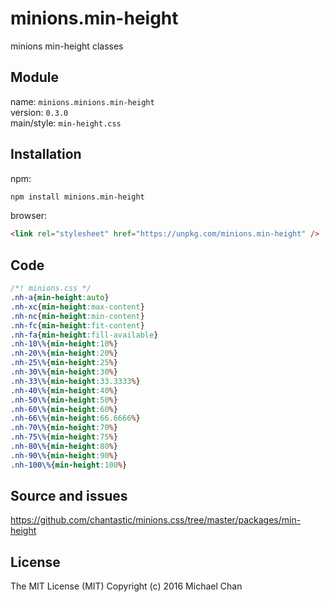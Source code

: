 # minions.min-height
minions min-height classes

## Module
name: `minions.minions.min-height`  
version: `0.3.0`  
main/style: `min-height.css`  

## Installation
npm:
```bash
npm install minions.min-height
```

browser:
```html
<link rel="stylesheet" href="https://unpkg.com/minions.min-height" />
```

## Code
```css
/*! minions.css */
.nh-a{min-height:auto}
.nh-xc{min-height:max-content}
.nh-nc{min-height:min-content}
.nh-fc{min-height:fit-content}
.nh-fa{min-height:fill-available}
.nh-10\%{min-height:10%}
.nh-20\%{min-height:20%}
.nh-25\%{min-height:25%}
.nh-30\%{min-height:30%}
.nh-33\%{min-height:33.3333%}
.nh-40\%{min-height:40%}
.nh-50\%{min-height:50%}
.nh-60\%{min-height:60%}
.nh-66\%{min-height:66.6666%}
.nh-70\%{min-height:70%}
.nh-75\%{min-height:75%}
.nh-80\%{min-height:80%}
.nh-90\%{min-height:90%}
.nh-100\%{min-height:100%}

```

## Source and issues

https://github.com/chantastic/minions.css/tree/master/packages/min-height

## License

The MIT License (MIT)
Copyright (c) 2016 Michael Chan